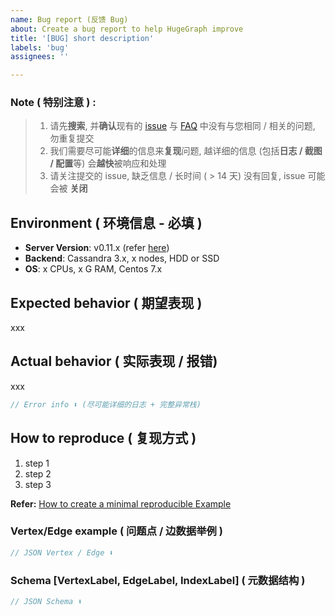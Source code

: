 ```yaml
---
name: Bug report (反馈 Bug)
about: Create a bug report to help HugeGraph improve
title: '[BUG] short description'
labels: 'bug'
assignees: ''

---
```


### Note ( 特别注意 ) : 

> 1. 请先**搜索**, 并**确认**现有的 [issue](https://github.com/hugegraph/hugegraph/issues) 与 [FAQ](https://hugegraph.github.io/hugegraph-doc/guides/faq.html) 中没有与您相同 / 相关的问题, 勿重复提交
> 2. 我们需要尽可能**详细**的信息来**复现**问题, 越详细的信息 (包括**日志 / 截图 / 配置**等) 会**越快**被响应和处理
> 3. 请关注提交的 issue, 缺乏信息 / 长时间 ( > 14 天) 没有回复, issue 可能会被 **关闭**


## Environment ( 环境信息 - 必填 )
- **Server Version**: v0.11.x (refer [here](https://hugegraph.github.io/hugegraph-doc/clients/restful-api/other.html))
- **Backend**: Cassandra 3.x, x nodes, HDD or SSD
- **OS**: x CPUs, x G RAM, Centos 7.x

## Expected behavior ( 期望表现 )

xxx

## Actual behavior ( 实际表现 / 报错)

xxx

```java
// Error info ⬇ (尽可能详细的日志 + 完整异常栈)

```

## How to reproduce ( 复现方式 )
1. step 1
2. step 2
3. step 3

**Refer:** [How to create a minimal reproducible Example](https://stackoverflow.com/help/minimal-reproducible-example)

### Vertex/Edge example ( 问题点 / 边数据举例 )

```javascript
// JSON Vertex / Edge ⬇

```

### Schema [VertexLabel, EdgeLabel, IndexLabel] ( 元数据结构 )

```javascript
// JSON Schema ⬇

```
